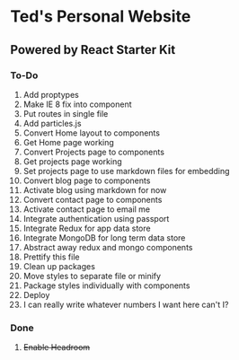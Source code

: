 # Ted's Personal Website
## Powered by React Starter Kit

### To-Do

1. Add proptypes
3. Make IE 8 fix into component
3. Put routes in single file
5. Add particles.js
4. Convert Home layout to components
5. Get Home page working
6. Convert Projects page to components
7. Get projects page working
8. Set projects page to use markdown files for embedding
12. Convert blog page to components
13. Activate blog using markdown for now
14. Convert contact page to components
15. Activate contact page to email me
10. Integrate authentication using passport
9. Integrate Redux for app data store
10. Integrate MongoDB for long term data store
11. Abstract away redux and mongo components
14. Prettify this file
15. Clean up packages
16. Move styles to separate file or minify
17. Package styles individually with components
16. Deploy
13. I can really write whatever numbers I want here can't I?

### Done
1. ~~Enable Headroom~~
